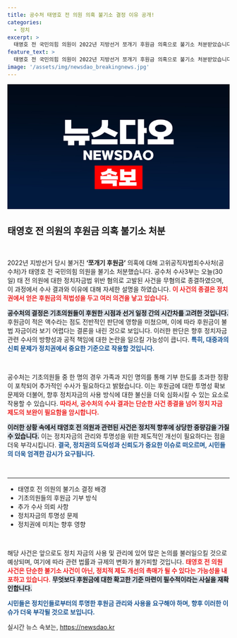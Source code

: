 ```yaml
---
title: 공수처 태영호 전 의원 의혹 불기소 결정 이유 공개!
categories:
  - 정치
excerpt: >
  태영호 전 국민의힘 의원이 2022년 지방선거 쪼개기 후원금 의혹으로 불기소 처분받았습니다. 공수처는 사안의 경과와 금액을 고려해 무혐의로 결론지었지만, 한 기초의원의 부정 기부 혐의는 여전히 수사 중입니다.
feature_text: >
  태영호 전 국민의힘 의원이 2022년 지방선거 쪼개기 후원금 의혹으로 불기소 처분받았습니다. 공수처는 사안의 경과와 금액을 고려해 무혐의로 결론지었지만, 한 기초의원의 부정 기부 혐의는 여전히 수사 중입니다.
image: '/assets/img/newsdao_breakingnews.jpg'
---
```


<p><img src="/assets/img/newsdao_breakingnews.jpg" alt="ranknews 속보" /></p>

<h2 data-ke-size="size26">태영호 전 의원의 후원금 의혹 불기소 처분</h2>

<p data-ke-size="size16">&nbsp;</p>

<p>2022년 지방선거 당시 불거진 <b>‘쪼개기 후원금’</b> 의혹에 대해 고위공직자범죄수사처(공수처)가 태영호 전 국민의힘 의원을 불기소 처분했습니다. 공수처 수사3부는 오늘(30일) 태 전 의원에 대한 정치자금법 위반 혐의로 고발된 사건을 무혐의로 종결하였으며, 이 과정에서 수사 결과와 이유에 대해 자세한 설명을 하였습니다. <b><span style="color: #ee2323;">이 사건의 종결은 정치권에서 얻은 후원금의 적법성을 두고 여러 의견을 낳고 있습니다.</span></b> </p>

<p><b><span style="background-color: #21538527;">공수처의 결정은 기초의원들이 후원한 시점과 선거 일정 간의 시간차를 고려한 것입니다.</span></b> 후원금이 적은 액수라는 점도 전반적인 판단에 영향을 미쳤으며, 이에 따라 후원금이 불법 자금이라 보기 어렵다는 결론을 내린 것으로 보입니다. 이러한 판단은 향후 정치자금 관련 수사의 방향성과 공적 책임에 대한 논란을 일으킬 가능성이 큽니다. <b><span style="color: #1a5490;">특히, 대중과의 신뢰 문제가 정치권에서 중요한 기준으로 작용할 것입니다.</span></b></p>

<p data-ke-size="size16">&nbsp;</p>

<p>공수처는 기초의원들 중 한 명의 경우 가족과 지인 명의를 통해 기부 한도를 초과한 정황이 포착되어 추가적인 수사가 필요하다고 밝혔습니다. 이는 후원금에 대한 투명성 확보 문제와 더불어, 향후 정치자금의 사용 방식에 대한 불신을 더욱 심화시킬 수 있는 요소로 작용할 수 있습니다. <b><span style="color: #ee2323;">따라서, 공수처의 수사 결과는 단순한 사건 종결을 넘어 정치 자금 제도의 보완이 필요함을 암시합니다.</span></b></p>

<p><b><span style="background-color: #21538527;">이러한 상황 속에서 태영호 전 의원과 관련된 사건은 정치적 향후에 상당한 중량감을 가질 수 있습니다.</span></b> 이는 정치자금의 관리와 투명성을 위한 제도적인 개선이 필요하다는 점을 더욱 부각시킵니다. <b><span style="color: #1a5490;">결국, 정치권의 도덕성과 신뢰도가 중요한 이슈로 떠오르며, 시민들의 더욱 엄격한 감시가 요구됩니다.</span></b></p>

<p data-ke-size="size16">&nbsp;</p> 

<hr>

<ul>
    <li>태영호 전 의원의 불기소 결정 배경</li>
    <li>기초의원들의 후원금 기부 방식</li>
    <li>추가 수사 의뢰 사항</li>
    <li>정치자금의 투명성 문제</li>
    <li>정치권에 미치는 향후 영향</li>
</ul>

<p data-ke-size="size16">&nbsp;</p>

<p>해당 사건은 앞으로도 정치 자금의 사용 및 관리에 있어 많은 논의를 불러일으킬 것으로 예상되며, 여기에 따라 관련 법률과 규제의 변화가 불가피할 것입니다. <b><span style="color: #ee2323;">태영호 전 의원 사건은 단순한 불기소 사건이 아닌, 정치적 제도 개선의 촉매가 될 수 있다는 가능성을 내포하고 있습니다.</span></b> <b><span style="background-color: #21538527;">무엇보다 후원금에 대한 확고한 기준 마련이 필수적이라는 사실을 재확인합니다.</span></b> </p>

<p><b><span style="color: #1a5490;">시민들은 정치인들로부터의 투명한 후원금 관리와 사용을 요구해야 하며, 향후 이러한 이슈가 더욱 부각될 것으로 보입니다.</span></b></p>
실시간 뉴스 속보는, <a href="https://newsdao.kr" rel="dofollow">https://newsdao.kr</a>


